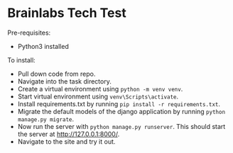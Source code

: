 # Brainlabs Tech Test

Pre-requisites:
- Python3 installed

To install:
- Pull down code from repo.
- Navigate into the task directory.
- Create a virtual environment using ```python -m venv venv```.
- Start virtual environment using ```venv\Scripts\activate```.
- Install requirements.txt by running ```pip install -r requirements.txt```.
- Migrate the default models of the django application by running ```python manage.py migrate```.
- Now run the server with ```python manage.py runserver```. This should start the server at http://127.0.0.1:8000/.
- Navigate to the site and try it out.


